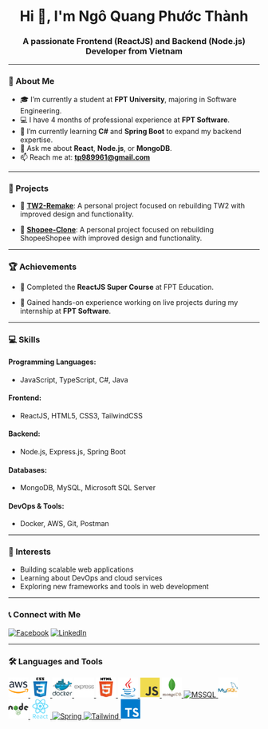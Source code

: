 <h1 align="center">Hi 👋, I'm Ngô Quang Phước Thành</h1>
<h3 align="center">A passionate Frontend (ReactJS) and Backend (Node.js) Developer from Vietnam</h3>

---

### 📝 About Me

- 🎓 I’m currently a student at **FPT University**, majoring in Software Engineering.
- 💻 I have 4 months of professional experience at **FPT Software**.
- 🌱 I’m currently learning **C#** and **Spring Boot** to expand my backend expertise.
- 💬 Ask me about **React**, **Node.js**, or **MongoDB**.
- 📫 Reach me at: **tp989961@gmail.com**

---

### 🚀 Projects

- 🔭 **[TW2-Remake](https://github.com/Thanhhh711/TW2-REMAKE-.git)**: A personal project focused on rebuilding TW2 with improved design and functionality.

- 🔭 **[Shopee-Clone](https://github.com/Thanhhh711/ShopeeClone)**: A personal project focused on rebuilding ShopeeShopee with improved design and functionality.

---

### 🏆 Achievements

- 🏅 Completed the **ReactJS Super Course** at FPT Education.

- 🌟 Gained hands-on experience working on live projects during my internship at **FPT Software**.

---

### 💻 Skills

#### Programming Languages:

- JavaScript, TypeScript, C#, Java

#### Frontend:

- ReactJS, HTML5, CSS3, TailwindCSS

#### Backend:

- Node.js, Express.js, Spring Boot

#### Databases:

- MongoDB, MySQL, Microsoft SQL Server

#### DevOps & Tools:

- Docker, AWS, Git, Postman

---

### 🌟 Interests

- Building scalable web applications
- Learning about DevOps and cloud services
- Exploring new frameworks and tools in web development

---

### 📞 Connect with Me

<p align="left">
<a href="https://www.facebook.com/PhuocThanh071103" target="_blank"><img align="center" src="https://raw.githubusercontent.com/rahuldkjain/github-profile-readme-generator/master/src/images/icons/Social/facebook.svg" alt="Facebook" height="30" width="40" /></a>
<a href="https://www.linkedin.com/in/ph%C6%B0%E1%BB%9Bc-th%C3%A0nh-045523340/" target="_blank"><img align="center" src="https://raw.githubusercontent.com/rahuldkjain/github-profile-readme-generator/master/src/images/icons/Social/linked-in-alt.svg" alt="LinkedIn" height="30" width="40" /></a>
</p>

---

### 🛠️ Languages and Tools

<p align="left"> 
  <a href="https://aws.amazon.com" target="_blank" rel="noreferrer"> <img src="https://raw.githubusercontent.com/devicons/devicon/master/icons/amazonwebservices/amazonwebservices-original-wordmark.svg" alt="AWS" width="40" height="40"/> </a> 
  <a href="https://www.w3schools.com/css/" target="_blank" rel="noreferrer"> <img src="https://raw.githubusercontent.com/devicons/devicon/master/icons/css3/css3-original-wordmark.svg" alt="CSS3" width="40" height="40"/> </a> 
  <a href="https://www.docker.com/" target="_blank" rel="noreferrer"> <img src="https://raw.githubusercontent.com/devicons/devicon/master/icons/docker/docker-original-wordmark.svg" alt="Docker" width="40" height="40"/> </a> 
  <a href="https://expressjs.com" target="_blank" rel="noreferrer"> <img src="https://raw.githubusercontent.com/devicons/devicon/master/icons/express/express-original-wordmark.svg" alt="Express" width="40" height="40"/> </a> 
  <a href="https://www.w3.org/html/" target="_blank" rel="noreferrer"> <img src="https://raw.githubusercontent.com/devicons/devicon/master/icons/html5/html5-original-wordmark.svg" alt="HTML5" width="40" height="40"/> </a> 
  <a href="https://www.java.com" target="_blank" rel="noreferrer"> <img src="https://raw.githubusercontent.com/devicons/devicon/master/icons/java/java-original.svg" alt="Java" width="40" height="40"/> </a> 
  <a href="https://developer.mozilla.org/en-US/docs/Web/JavaScript" target="_blank" rel="noreferrer"> <img src="https://raw.githubusercontent.com/devicons/devicon/master/icons/javascript/javascript-original.svg" alt="JavaScript" width="40" height="40"/> </a> 
  <a href="https://www.mongodb.com/" target="_blank" rel="noreferrer"> <img src="https://raw.githubusercontent.com/devicons/devicon/master/icons/mongodb/mongodb-original-wordmark.svg" alt="MongoDB" width="40" height="40"/> </a> 
  <a href="https://www.microsoft.com/en-us/sql-server" target="_blank" rel="noreferrer"> <img src="https://www.svgrepo.com/show/303229/microsoft-sql-server-logo.svg" alt="MSSQL" width="40" height="40"/> </a> 
  <a href="https://www.mysql.com/" target="_blank" rel="noreferrer"> <img src="https://raw.githubusercontent.com/devicons/devicon/master/icons/mysql/mysql-original-wordmark.svg" alt="MySQL" width="40" height="40"/> </a> 
  <a href="https://nodejs.org" target="_blank" rel="noreferrer"> <img src="https://raw.githubusercontent.com/devicons/devicon/master/icons/nodejs/nodejs-original-wordmark.svg" alt="NodeJS" width="40" height="40"/> </a> 
  <a href="https://reactjs.org/" target="_blank" rel="noreferrer"> <img src="https://raw.githubusercontent.com/devicons/devicon/master/icons/react/react-original-wordmark.svg" alt="React" width="40" height="40"/> </a> 
  <a href="https://spring.io/" target="_blank" rel="noreferrer"> <img src="https://www.vectorlogo.zone/logos/springio/springio-icon.svg" alt="Spring" width="40" height="40"/> </a> 
  <a href="https://tailwindcss.com/" target="_blank" rel="noreferrer"> <img src="https://www.vectorlogo.zone/logos/tailwindcss/tailwindcss-icon.svg" alt="Tailwind" width="40" height="40"/> </a> 
  <a href="https://www.typescriptlang.org/" target="_blank" rel="noreferrer"> <img src="https://raw.githubusercontent.com/devicons/devicon/master/icons/typescript/typescript-original.svg" alt="TypeScript" width="40" height="40"/> </a> 
</p>
